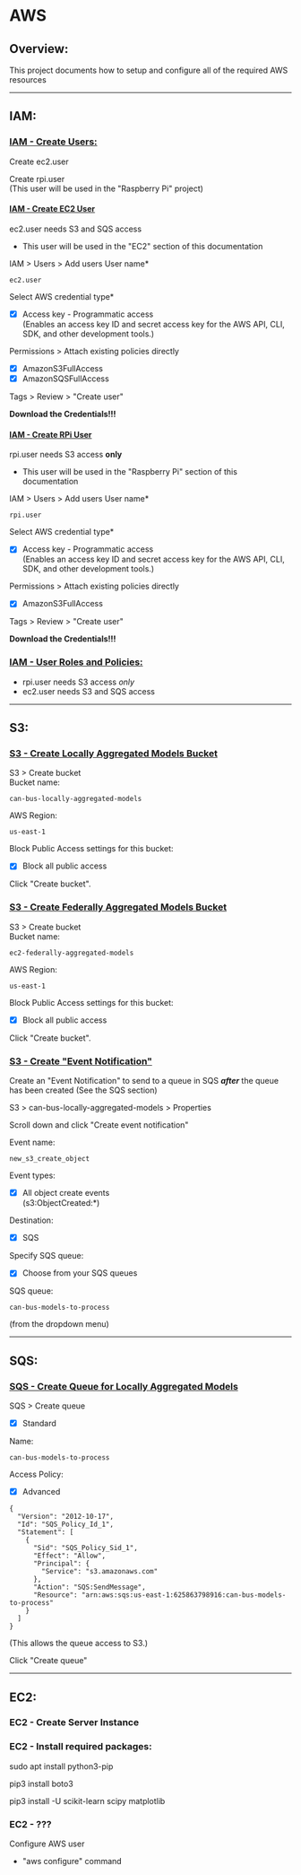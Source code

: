 # AWS
## Overview:
This project documents how to setup and configure all of the required AWS resources

---

## IAM:
### <ins>IAM - Create Users:
Create ec2.user  

Create rpi.user  
(This user will be used in the "Raspberry Pi" project)
 
#### <ins>IAM - Create EC2 User
ec2.user needs S3 and SQS access  
 - This user will be used in the "EC2" section of this documentation

IAM > Users > Add users
User name*  
```
ec2.user
```

Select AWS credential type*  

 - [x] Access key - Programmatic access  
(Enables an access key ID and secret access key for the AWS API, CLI, SDK, and other development tools.)


Permissions > Attach existing policies directly  
- [x] AmazonS3FullAccess
- [x] AmazonSQSFullAccess

Tags > Review > "Create user"

**Download the Credentials!!!**


#### <ins>IAM - Create RPi User
rpi.user needs S3 access **only**  
 - This user will be used in the "Raspberry Pi" section of this documentation

IAM > Users > Add users
User name*  
```
rpi.user
```

Select AWS credential type*  

 - [x] Access key - Programmatic access  
(Enables an access key ID and secret access key for the AWS API, CLI, SDK, and other development tools.)


Permissions > Attach existing policies directly  
- [x] AmazonS3FullAccess

Tags > Review > "Create user"

**Download the Credentials!!!**



### <ins> IAM - User Roles and Policies:
- rpi.user needs S3 access *only*  
- ec2.user needs S3 and SQS access  

---

## S3:
### <ins> S3 - Create Locally Aggregated Models Bucket
S3 > Create bucket  
Bucket name:  
```
can-bus-locally-aggregated-models
```  

AWS Region:  
```
us-east-1
```  

Block Public Access settings for this bucket:  
 - [x] Block all public access

Click "Create bucket".

### <ins> S3 - Create Federally Aggregated Models Bucket
S3 > Create bucket  
Bucket name:  
```
ec2-federally-aggregated-models
```  

AWS Region:  
```
us-east-1
```  

Block Public Access settings for this bucket:  
 - [x] Block all public access

Click "Create bucket".

### <ins> S3 - Create "Event Notification"
Create an "Event Notification" to send to a queue in SQS ***after*** the queue has been created (See the SQS section)

S3 > can-bus-locally-aggregated-models > Properties  

Scroll down and click "Create event notification"

Event name:  
```
new_s3_create_object
```

Event types:  
- [x] All object create events  
  (s3:ObjectCreated:*)

Destination:  
- [x] SQS  

Specify SQS queue:  
- [x] Choose from your SQS queues

SQS queue:  
```
can-bus-models-to-process
```  
(from the dropdown menu)


---

## SQS:
### <ins> SQS - Create Queue for Locally Aggregated Models
SQS > Create queue  
- [x] Standard  

Name:  
```
can-bus-models-to-process
```

Access Policy:  
- [x] Advanced  
```
{
  "Version": "2012-10-17",
  "Id": "SQS_Policy_Id_1",
  "Statement": [
    {
      "Sid": "SQS_Policy_Sid_1",
      "Effect": "Allow",
      "Principal": {
        "Service": "s3.amazonaws.com"
      },
      "Action": "SQS:SendMessage",
      "Resource": "arn:aws:sqs:us-east-1:625863798916:can-bus-models-to-process"
    }
  ]
}
```  
(This allows the queue access to S3.)

Click "Create queue"


---


## EC2:
### EC2 - Create Server Instance


### EC2 - Install required packages:
sudo apt install python3-pip

pip3 install boto3

pip3 install -U scikit-learn scipy matplotlib


### EC2 - ???
Configure AWS user
 - "aws configure" command


